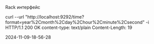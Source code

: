 Rack интерфейс


curl --url "http://localhost:9292/time?format=year%2Cmonth%2Cday%2Chour%2Cminute%2Csecond" -i 
HTTP/1.1 200 OK
content-type: text/plain
Content-Length: 19

2024-11-09-18-56-28                   